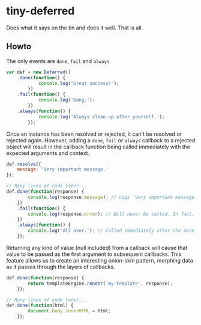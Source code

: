 # tiny-deferred

Does what it says on the tin and does it well. That is all.

## Howto

The only events are `done`, `fail` and `always`.

```javascript
var def = new Deferred()
	.done(function() {
			console.log('Great success!');
		})
	.fail(function() {
			console.log('Dang.');
		})
	.always(function() {
			console.log('Always clean up after yourself.');
		});
```

Once an instance has been resolved or rejected, it can't be resolved or rejected again. However, adding a `done`, `fail` or `always` callback to a rejected object will result in the callback function being called immediately with the expected arguments and context.

```javascript
def.resolve({
	message: 'Very important message.'
});

// Many lines of code later...
def.done(function(response) {
		console.log(response.message); // Logs 'Very important message' immediately.
	})
	.fail(function() {
		console.log(response.error); // Will never be called. In fact, the callback is discarded immediately.
	})
	.always(function() {
		console.log('All over.'); // Called immediately after the done callback above.
	});
```

Returning any kind of value (null included) from a callback will cause that value to be passed as the first argument to subsequent callbacks. This feature allows us to create an interesting onion-skin pattern, morphing data as it passes through the layers of callbacks.

```javascript
def.done(function(response) {
		return templateEngine.render('my-template', response);
	});

// Many lines of code later...
def.done(function(html) {
		document.body.innerHTML = html;
	});
```